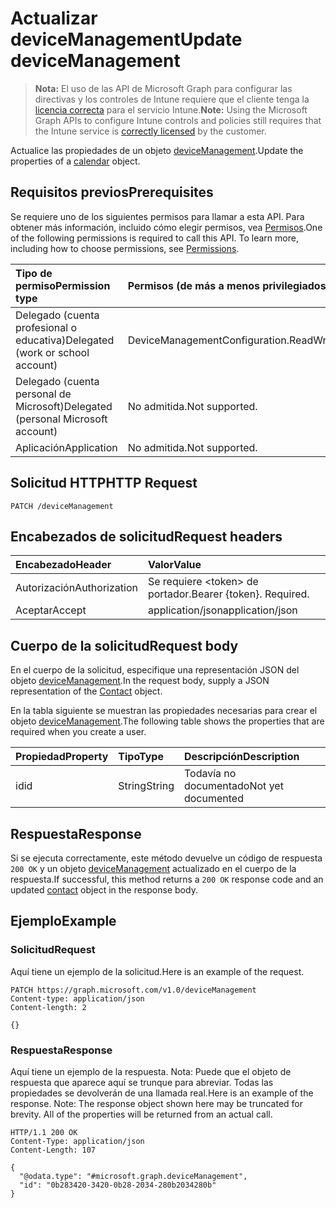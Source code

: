 # <a name="update-devicemanagement"></a><span data-ttu-id="6c9a6-101">Actualizar deviceManagement</span><span class="sxs-lookup"><span data-stu-id="6c9a6-101">Update deviceManagement</span></span>

> <span data-ttu-id="6c9a6-102">**Nota:** El uso de las API de Microsoft Graph para configurar las directivas y los controles de Intune requiere que el cliente tenga la [licencia correcta](https://go.microsoft.com/fwlink/?linkid=839381) para el servicio Intune.</span><span class="sxs-lookup"><span data-stu-id="6c9a6-102">**Note:** Using the Microsoft Graph APIs to configure Intune controls and policies still requires that the Intune service is [correctly licensed](https://go.microsoft.com/fwlink/?linkid=839381) by the customer.</span></span>

<span data-ttu-id="6c9a6-103">Actualice las propiedades de un objeto [deviceManagement](../resources/intune_androidforwork_devicemanagement.md).</span><span class="sxs-lookup"><span data-stu-id="6c9a6-103">Update the properties of a [calendar](../resources/intune_androidforwork_devicemanagement.md) object.</span></span>
## <a name="prerequisites"></a><span data-ttu-id="6c9a6-104">Requisitos previos</span><span class="sxs-lookup"><span data-stu-id="6c9a6-104">Prerequisites</span></span>
<span data-ttu-id="6c9a6-p101">Se requiere uno de los siguientes permisos para llamar a esta API. Para obtener más información, incluido cómo elegir permisos, vea [Permisos](../../../concepts/permissions_reference.md).</span><span class="sxs-lookup"><span data-stu-id="6c9a6-p101">One of the following permissions is required to call this API. To learn more, including how to choose permissions, see [Permissions](../../../concepts/permissions_reference.md).</span></span>

|<span data-ttu-id="6c9a6-107">Tipo de permiso</span><span class="sxs-lookup"><span data-stu-id="6c9a6-107">Permission type</span></span>|<span data-ttu-id="6c9a6-108">Permisos (de más a menos privilegiados)</span><span class="sxs-lookup"><span data-stu-id="6c9a6-108">Permissions (from least to most privileged)</span></span>|
|:---|:---|
|<span data-ttu-id="6c9a6-109">Delegado (cuenta profesional o educativa)</span><span class="sxs-lookup"><span data-stu-id="6c9a6-109">Delegated (work or school account)</span></span>|<span data-ttu-id="6c9a6-110">DeviceManagementConfiguration.ReadWrite.All</span><span class="sxs-lookup"><span data-stu-id="6c9a6-110">DeviceManagementConfiguration.ReadWrite.All</span></span>|
|<span data-ttu-id="6c9a6-111">Delegado (cuenta personal de Microsoft)</span><span class="sxs-lookup"><span data-stu-id="6c9a6-111">Delegated (personal Microsoft account)</span></span>|<span data-ttu-id="6c9a6-112">No admitida.</span><span class="sxs-lookup"><span data-stu-id="6c9a6-112">Not supported.</span></span>|
|<span data-ttu-id="6c9a6-113">Aplicación</span><span class="sxs-lookup"><span data-stu-id="6c9a6-113">Application</span></span>|<span data-ttu-id="6c9a6-114">No admitida.</span><span class="sxs-lookup"><span data-stu-id="6c9a6-114">Not supported.</span></span>|

## <a name="http-request"></a><span data-ttu-id="6c9a6-115">Solicitud HTTP</span><span class="sxs-lookup"><span data-stu-id="6c9a6-115">HTTP Request</span></span>
<!-- {
  "blockType": "ignored"
}
-->
``` http
PATCH /deviceManagement
```

## <a name="request-headers"></a><span data-ttu-id="6c9a6-116">Encabezados de solicitud</span><span class="sxs-lookup"><span data-stu-id="6c9a6-116">Request headers</span></span>
|<span data-ttu-id="6c9a6-117">Encabezado</span><span class="sxs-lookup"><span data-stu-id="6c9a6-117">Header</span></span>|<span data-ttu-id="6c9a6-118">Valor</span><span class="sxs-lookup"><span data-stu-id="6c9a6-118">Value</span></span>|
|:---|:---|
|<span data-ttu-id="6c9a6-119">Autorización</span><span class="sxs-lookup"><span data-stu-id="6c9a6-119">Authorization</span></span>|<span data-ttu-id="6c9a6-120">Se requiere &lt;token&gt; de portador.</span><span class="sxs-lookup"><span data-stu-id="6c9a6-120">Bearer {token}. Required.</span></span>|
|<span data-ttu-id="6c9a6-121">Aceptar</span><span class="sxs-lookup"><span data-stu-id="6c9a6-121">Accept</span></span>|<span data-ttu-id="6c9a6-122">application/json</span><span class="sxs-lookup"><span data-stu-id="6c9a6-122">application/json</span></span>|

## <a name="request-body"></a><span data-ttu-id="6c9a6-123">Cuerpo de la solicitud</span><span class="sxs-lookup"><span data-stu-id="6c9a6-123">Request body</span></span>
<span data-ttu-id="6c9a6-124">En el cuerpo de la solicitud, especifique una representación JSON del objeto [deviceManagement](../resources/intune_androidforwork_devicemanagement.md).</span><span class="sxs-lookup"><span data-stu-id="6c9a6-124">In the request body, supply a JSON representation of the [Contact](../resources/intune_androidforwork_devicemanagement.md) object.</span></span>

<span data-ttu-id="6c9a6-125">En la tabla siguiente se muestran las propiedades necesarias para crear el objeto [deviceManagement](../resources/intune_androidforwork_devicemanagement.md).</span><span class="sxs-lookup"><span data-stu-id="6c9a6-125">The following table shows the properties that are required when you create a user.</span></span>

|<span data-ttu-id="6c9a6-126">Propiedad</span><span class="sxs-lookup"><span data-stu-id="6c9a6-126">Property</span></span>|<span data-ttu-id="6c9a6-127">Tipo</span><span class="sxs-lookup"><span data-stu-id="6c9a6-127">Type</span></span>|<span data-ttu-id="6c9a6-128">Descripción</span><span class="sxs-lookup"><span data-stu-id="6c9a6-128">Description</span></span>|
|:---|:---|:---|
|<span data-ttu-id="6c9a6-129">id</span><span class="sxs-lookup"><span data-stu-id="6c9a6-129">id</span></span>|<span data-ttu-id="6c9a6-130">String</span><span class="sxs-lookup"><span data-stu-id="6c9a6-130">String</span></span>|<span data-ttu-id="6c9a6-131">Todavía no documentado</span><span class="sxs-lookup"><span data-stu-id="6c9a6-131">Not yet documented</span></span>|



## <a name="response"></a><span data-ttu-id="6c9a6-132">Respuesta</span><span class="sxs-lookup"><span data-stu-id="6c9a6-132">Response</span></span>
<span data-ttu-id="6c9a6-133">Si se ejecuta correctamente, este método devuelve un código de respuesta `200 OK` y un objeto [deviceManagement](../resources/intune_androidforwork_devicemanagement.md) actualizado en el cuerpo de la respuesta.</span><span class="sxs-lookup"><span data-stu-id="6c9a6-133">If successful, this method returns a `200 OK` response code and an updated [contact](../resources/intune_androidforwork_devicemanagement.md) object in the response body.</span></span>

## <a name="example"></a><span data-ttu-id="6c9a6-134">Ejemplo</span><span class="sxs-lookup"><span data-stu-id="6c9a6-134">Example</span></span>
### <a name="request"></a><span data-ttu-id="6c9a6-135">Solicitud</span><span class="sxs-lookup"><span data-stu-id="6c9a6-135">Request</span></span>
<span data-ttu-id="6c9a6-136">Aquí tiene un ejemplo de la solicitud.</span><span class="sxs-lookup"><span data-stu-id="6c9a6-136">Here is an example of the request.</span></span>
``` http
PATCH https://graph.microsoft.com/v1.0/deviceManagement
Content-type: application/json
Content-length: 2

{}
```

### <a name="response"></a><span data-ttu-id="6c9a6-137">Respuesta</span><span class="sxs-lookup"><span data-stu-id="6c9a6-137">Response</span></span>
<span data-ttu-id="6c9a6-p102">Aquí tiene un ejemplo de la respuesta. Nota: Puede que el objeto de respuesta que aparece aquí se trunque para abreviar. Todas las propiedades se devolverán de una llamada real.</span><span class="sxs-lookup"><span data-stu-id="6c9a6-p102">Here is an example of the response. Note: The response object shown here may be truncated for brevity. All of the properties will be returned from an actual call.</span></span>
``` http
HTTP/1.1 200 OK
Content-Type: application/json
Content-Length: 107

{
  "@odata.type": "#microsoft.graph.deviceManagement",
  "id": "0b283420-3420-0b28-2034-280b2034280b"
}
```



